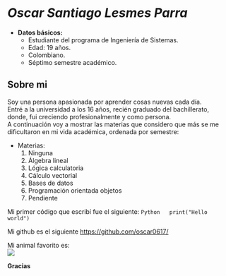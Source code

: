 # *Oscar Santiago Lesmes Parra*
* **Datos básicos:**
    * Estudiante del programa de Ingeniería de Sistemas.
    * Edad: 19 años.
    * Colombiano.
    * Séptimo semestre académico.
 
## Sobre mi
Soy una persona apasionada por aprender cosas nuevas cada día.  
Entré a la universidad a los 16 años, recién graduado del bachillerato, donde, fui creciendo profesionalmente y como persona.  
A continuación voy a mostrar las materias que considero que más se me dificultaron en mi vida académica, ordenada por semestre:
* Materias:
    1. Ninguna
    2. Álgebra lineal
    3. Lógica calculatoria
    4. Cálculo vectorial
    5. Bases de datos
    6. Programación orientada objetos
    7. Pendiente

Mi primer código que escribí fue el siguiente:
`Python  
print("Hello world")`

Mi github es el siguiente <https://github.com/oscar0617/>  

Mi animal favorito es:  
![](https://upload.wikimedia.org/wikipedia/commons/thumb/4/4d/Cat_November_2010-1a.jpg/220px-Cat_November_2010-1a.jpg)

**Gracias**